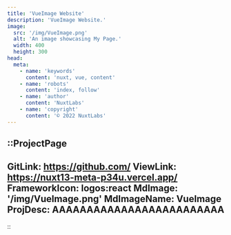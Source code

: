 ```yaml
---
title: 'VueImage Website'
description: 'VueImage Website.'
image:
  src: '/img/VueImage.png'
  alt: 'An image showcasing My Page.'
  width: 400
  height: 300
head:
  meta:
    - name: 'keywords'
      content: 'nuxt, vue, content'
    - name: 'robots'
      content: 'index, follow'
    - name: 'author'
      content: 'NuxtLabs'
    - name: 'copyright'
      content: '© 2022 NuxtLabs'
---
```


::ProjectPage
---
GitLink: https://github.com/
ViewLink: https://nuxt13-meta-p34u.vercel.app/
FrameworkIcon:  logos:react
MdImage: '/img/VueImage.png'
MdImageName: VueImage
ProjDesc: AAAAAAAAAAAAAAAAAAAAAAAAA
---

::

